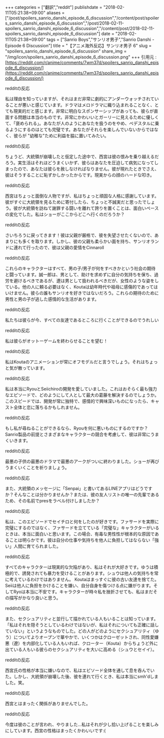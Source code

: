 +++
categories = ["翻訳","reddit"]
publishdate = "2018-02-11T05:21:38+09:00"
aliases = ["/post/spoilers_sanrio_danshi_episode_6_discussion","/content/post/spoilers_sanrio_danshi_episode_6_discussion","/post/2018-02-11-spoilers_sanrio_danshi_episode_6_discussion","/content/post/2018-02-11-spoilers_sanrio_danshi_episode_6_discussion"]
date = "2018-02-11T05:21:38+09:00"
tags = ["Sanrio Boys","サンリオ男子","Sanrio Danshi - Episode 6 Discussion"]
title = "【アニメ海外反応】サンリオ男子 6"
slug = "spoilers_sanrio_danshi_episode_6_discussion"
share_img = "/img/icon/spoilers_sanrio_danshi_episode_6_discussion.png"
+++
引用元 : [https://reddit.com/r/anime/comments/7wm37d/spoilers_sanrio_danshi_episode_6_discussion/](https://reddit.com/r/anime/comments/7wm37d/spoilers_sanrio_danshi_episode_6_discussion/)

<p><span class="reddit-comment">redditの反応</span></p>私は理由を知っていますが、それはまだ非常に劇的にアンダーウォッチされていることが悪いと感じています。ドラマはメロドラマに織り込まれることなく、とても現実的だと感じます。非常に明白なスポンサーシップがあっても、彼らが直面する問題は本当のものです。非常にかわいいとガーリーに見えるために優しくて、「褒められる」。あなたが人のようにあなたを扱うのをやめ、ペデスタルに乗るようにするのはとても完璧です。あなたがそれらを楽しんでいないからではなく、彼らが "幼稚な"ために利益を脇に置いてみたい。

<p><span class="reddit-comment">redditの反応</span></p>ちょうど、大統領が崩壊したと仮定した途中で、西宮は彼の恨みを乗り越えるだろう。実生活はそれほどうまくいかず、彼らはあなたを圧迫して病気になってしまったので、あなたは彼らを赦しなければなりません。彼が現れたときでさえ、彼はそうすることに恥ずかしかったからです。現実からの顔のハードな叩き。

<p><span class="reddit-comment">redditの反応</span></p>西宮はちょっと面倒な人物ですが、私はちょっと頑固な人格に感謝しています。彼がすぐに大統領を見るために寄付したら、ちょっと不誠実だと思ったでしょう。彼が大統領を訪ねて謝罪する闘いを離れて誇りを置くことは、面白いペースの変化でした。私はショーがここからどこへ行くのだろうか？

<p><span class="reddit-comment">redditの反応</span></p>さいちろうに戻ってきます！彼は父親が厳格で、彼を失望させたくないので、あまりにも多くを取ります。しかし、彼の父親も柔らかい面を持ち、サンリオランドに連れて行ったので、彼は父親の愛情をCinnaroll

<p><span class="reddit-comment">redditの反応</span></p>これらのキャラクターはすべて、男の子/男子が何をすべきかという社会の期待と闘っています。誠一郎は、男として、助けを求めずに自分の気持ちを保ち、過労を避けるべきであるが、遼は男として扱われるべきだが、女性のような姿をしている。他の人に頼る必要はなく、Koutaは幼年時代や祖母に感傷的であってはいけません。彼らの誰もサンリオを好きではないだろう。これらの期待のために男性と男の子が逃した感情的な生活があります。

<p><span class="reddit-comment">redditの反応</span></p>私たちは彼らが今、すべての友達であるところに行くことができるのでうれしい

<p><span class="reddit-comment">redditの反応</span></p>私は彼らがオットーゲームを終わらせることを望む！

<p><span class="reddit-comment">redditの反応</span></p>私はKoutaのアニメーションが常にオフモデルだと言うでしょう。それはちょっと気が散っています。

<p><span class="reddit-comment">redditの反応</span></p>私は本当にRyouとSeiichiroの開発を愛していました。これはおそらく最も強力なエピソードで、どのようにして人として最大の葛藤を解決するのでしょうか。このスピードでは、開発が常に独特で、感情的で興味深いものになったら、キャスト全体と恋に落ちるかもしれません。

<p><span class="reddit-comment">redditの反応</span></p>もし私が尋ねることができるなら、Ryouを何に悪いものにするのですか？ Sanrio製品の前提とさまざまなキャラクターの競合を考慮して、彼は非常にうまくいきます。

<p><span class="reddit-comment">redditの反応</span></p>最悪の子供の最悪のドラマで最悪のアークがついに終わりました。ショーが再びうまくいくことを祈りましょう。

<p><span class="reddit-comment">redditの反応</span></p>また、大統領のメッセージに「Senpai」と書いてあるLINEアプリはどうですか？そんなことは分かりませんか？または、彼の友人リストの唯一の先輩であるため、その名前でpresをラベル付けしましたか？

<p><span class="reddit-comment">redditの反応</span></p>私は、このエピソードでセイチロと何をしたのが好きです。ファサードを実際に完璧にするのではなく、ファサードを立てている「完璧な」キャラクターがいるときは、本当に面白いと思います。この場合、有毒な男性性が根本的な原因であることは明らかです。彼は自分の仕事や気持ちを他人に負担してはならない「強い」人間に育てられました。

<p><span class="reddit-comment">redditの反応</span></p>すべてのキャラクターは現実的な欠陥があり、私はそれが大好きです。ゆうは積極的で、誘発されても暴力を受けることがあります。シュウは他人の気持ちを常に考えているわけではありません。 Koutaはまっすぐに彼の古い友達を捨てた。 Seiiは他人に負担をかけることを嫌い、自分自身を傷つける点に嫌がります。そしてRyoは本当に不安です。キャラクターが時々私を挫折させても、私はまだその描写がかなり良いと思う。

<p><span class="reddit-comment">redditの反応</span></p>また、セクシュアリティと並行して描かれている人もいることは知っています。 「私はそれを隠そうとしているわけではないが、私はそれについても正確に話していない」というようなものでした。どの人がどのようにセクシュアリティ（ゆう）についてよりオープンで華やかで、いくつかはクローゼットされ、同性愛嫌悪（遼）を内部化している人もいれば、クローター（Kouta）からちょうど外に出ている人もいる彼らのセクシュアリティを大いに高める（シュウとセイイ）。

<p><span class="reddit-comment">redditの反応</span></p>西宮氏の性格が本当に嫌いなので、私はエピソード全体を通して息を呑んでいた。しかし、大統領が崩壊した後、彼を連れて行くとき、私は本当にsmh'dしました。笑。

<p><span class="reddit-comment">redditの反応</span></p>西宮とはまったく関係がありませんでした。

<p><span class="reddit-comment">redditの反応</span></p>今度は彼のことが言われ、やりました...私はそれが少し拾い上げることを楽しみにしています。西宮の性格はまったくかわいいです:(
